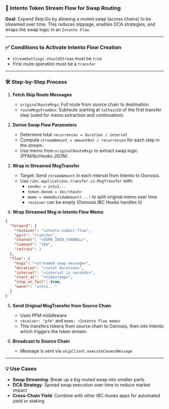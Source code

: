 ### 🧠 **Intento Token Stream Flow for Swap Routing**
**Goal:** Expand Skip:Go by allowing a routed swap (across chains) to be streamed over time. This reduces slippage, enables DCA strategies, and wraps the swap logic in an `Intento Flow`.

---

### ✅ Conditions to Activate Intento Flow Creation
- `streamSettings.shouldStream` must be `true`
- First route operation must be a `transfer`

---

### 🛠️ Step-by-Step Process

1. **Fetch Skip Route Messages**
   - `originalRouteMsgs`: Full route from source chain to destination.
   - `routeMsgsFromDex`: Subroute starting at `toChainID` of the first transfer step (used for memo extraction and continuation).

2. **Derive Swap Flow Parameters**
   - Determine total `recurrences = duration / interval`
   - Compute `streamAmount = amountOut / recurrences` for each step in the stream.
   - Use memo from `originalRouteMsgs` to extract swap logic (PFM/IbcHooks JSON).

3. **Wrap in Streamed MsgTransfer**
   - Target: Send `streamAmount` in each interval from Intento to Osmosis.
   - Use `/ibc.applications.transfer.v1.MsgTransfer` with:
     - `sender = into1...`
     - `token.denom = ibc/<hash>`
     - `memo = memoDivideAmount(...)` to split original memo over time
     - `receiver` can be empty (Osmosis IBC Hooks handles it)

4. **Wrap Streamed Msg in Intento Flow Memo**
```json
{
  "forward": {
    "receiver": "intento-submit-flow",
    "port": "transfer",
    "channel": "<OSMO_INTO_CHANNEL>",
    "timeout": "10m",
    "retries": 2
  },
  "flow": {
    "msgs": "<streamed swap message>",
    "duration": "<total duration>",
    "interval": "<interval in seconds>",
    "start_at": "<timestamp>",
    "stop_on_fail": true,
    "owner": "into1..."
  }
}
```

5. **Send Original MsgTransfer from Source Chain**
   - Uses PFM middleware
   - `receiver: "pfm"` and `memo: <Intento flow memo>`
   - This transfers tokens from source chain to Osmosis, then into Intento which triggers the token stream.

6. **Broadcast to Source Chain**
   - Message is sent via `skipClient.executeCosmosMessage`

---

### 💡 Use Cases
- **Swap Streaming**: Break up a big routed swap into smaller parts
- **DCA Strategy**: Spread swap execution over time to reduce market impact
- **Cross-Chain Yield**: Combine with other IBC-hooks apps for automated yield or staking
